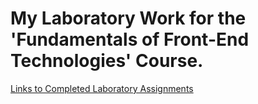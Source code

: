 # My Laboratory Work for the 'Fundamentals of Front-End Technologies' Course.

[Links to Completed Laboratory Assignments](tangiresh.github.io/frontend-lab/)
